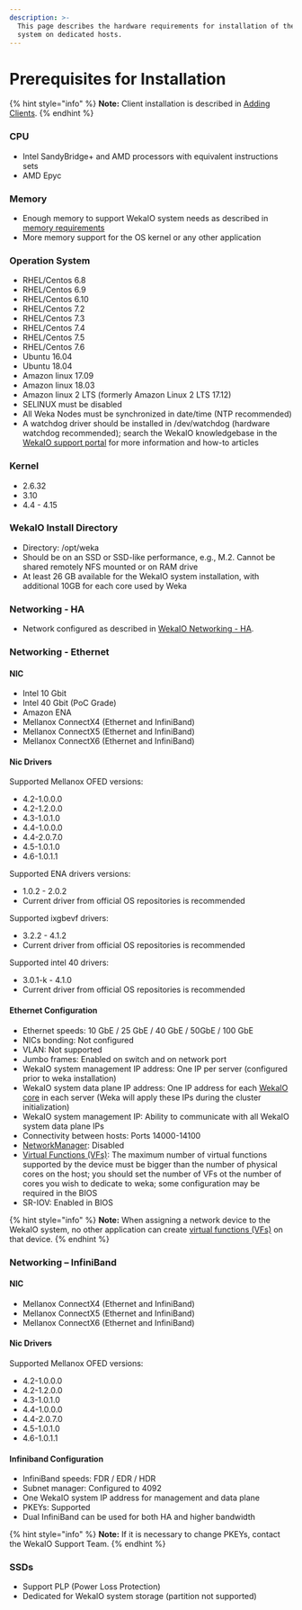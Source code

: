 ```yaml
---
description: >-
  This page describes the hardware requirements for installation of the WekaIO
  system on dedicated hosts.
---
```


# Prerequisites for Installation

{% hint style="info" %}
**Note:** Client installation is described in [Adding Clients](adding-clients-bare-metal.md).
{% endhint %}

### CPU <a id="cpu"></a>

* Intel SandyBridge+ and AMD processors with equivalent instructions sets
* AMD Epyc

### Memory <a id="memory"></a>

* Enough memory to support WekaIO system needs as described in [memory requirements ](planning-a-weka-system-installation.md#memory-resource-planning)
* More memory support for the OS kernel or any other application

### Operation System <a id="operation-system"></a>

* RHEL/Centos 6.8
* RHEL/Centos 6.9
* RHEL/Centos 6.10
* RHEL/Centos 7.2
* RHEL/Centos 7.3
* RHEL/Centos 7.4
* RHEL/Centos 7.5
* RHEL/Centos 7.6
* Ubuntu 16.04
* Ubuntu 18.04
* Amazon linux 17.09
* Amazon linux 18.03
* Amazon linux 2 LTS \(formerly Amazon Linux 2 LTS 17.12\)
* SELINUX must be disabled
* All Weka Nodes must be synchronized in date/time \(NTP recommended\)
* A watchdog driver should be installed in /dev/watchdog \(hardware watchdog recommended\); search the WekaIO knowledgebase in the [WekaIO support portal](http://support.weka.io) for more information and how-to articles 

### Kernel <a id="weka-install-directory"></a>

* 2.6.32
* 3.10
* 4.4 - 4.15

### WekaIO Install Directory <a id="weka-install-directory"></a>

* Directory: /opt/weka
* Should be on an SSD or SSD-like performance, e.g., M.2. Cannot be shared remotely NFS mounted or on RAM drive
* At least 26 GB available for the WekaIO system installation, with additional 10GB for each core used by Weka

### Networking - HA

* Network configured as described in [WekaIO Networking - HA](../../overview/networking-in-wekaio.md#ha).

### Networking - Ethernet <a id="networking-ethernet"></a>

#### NIC

* Intel 10 Gbit
* Intel 40 Gbit \(PoC Grade\)
* Amazon ENA
* Mellanox ConnectX4 \(Ethernet and InfiniBand\)
* Mellanox ConnectX5 \(Ethernet and InfiniBand\)
* Mellanox ConnectX6 \(Ethernet and InfiniBand\)

#### Nic Drivers

Supported Mellanox OFED versions:

* 4.2-1.0.0.0
* 4.2-1.2.0.0
* 4.3-1.0.1.0
* 4.4-1.0.0.0
* 4.4-2.0.7.0
* 4.5-1.0.1.0
* 4.6-1.0.1.1

Supported ENA drivers versions:

* 1.0.2 - 2.0.2
* Current driver from official OS repositories is recommended

Supported ixgbevf drivers:

* 3.2.2 - 4.1.2
* Current driver from official OS repositories is recommended

Supported intel 40 drivers:

* 3.0.1-k - 4.1.0
* Current driver from official OS repositories is recommended

#### Ethernet Configuration

* Ethernet speeds: 10 GbE / 25 GbE / 40 GbE / 50GbE / 100 GbE
* NICs bonding: Not configured
* VLAN: Not supported
* Jumbo frames: Enabled on switch and on network port
* WekaIO system management IP address: One IP per server \(configured prior to weka installation\) 
* WekaIO system data plane IP address: One IP address for each [WekaIO core](planning-a-weka-system-installation.md#cpu-resource-planning) in each server \(Weka will apply these IPs during the cluster initialization\)
* WekaIO system management IP: Ability to communicate with all WekaIO system data plane IPs
* Connectivity between hosts: Ports 14000-14100
* [NetworkManager](https://en.wikipedia.org/wiki/NetworkManager): Disabled
* [Virtual Functions \(VFs\)](https://en.wikipedia.org/wiki/Network_function_virtualization): The maximum number of virtual functions supported by the device must be bigger than the number of physical cores on the host; you should set the number of VFs ot the number of cores you wish to dedicate to weka; some configuration may be required in the BIOS
* SR-IOV: Enabled in BIOS

{% hint style="info" %}
**Note:** When assigning a network device to the WekaIO system, no other application can create [virtual functions \(VFs\)](https://en.wikipedia.org/wiki/Network_function_virtualization) on that device.
{% endhint %}

### Networking – InfiniBand <a id="networking-infiniband"></a>

#### NIC

* Mellanox ConnectX4 \(Ethernet and InfiniBand\)
* Mellanox ConnectX5 \(Ethernet and InfiniBand\)
* Mellanox ConnectX6 \(Ethernet and InfiniBand\)

#### Nic Drivers

Supported Mellanox OFED versions:

* 4.2-1.0.0.0
* 4.2-1.2.0.0
* 4.3-1.0.1.0
* 4.4-1.0.0.0
* 4.4-2.0.7.0
* 4.5-1.0.1.0
* 4.6-1.0.1.1

#### Infiniband Configuration

* InfiniBand speeds: FDR / EDR / HDR
* Subnet manager: Configured to 4092
* One WekaIO system IP address for management and data plane
* PKEYs: Supported
* Dual InfiniBand can be used for both HA and higher bandwidth

{% hint style="info" %}
**Note:** If it is necessary to change PKEYs, contact the WekaIO Support Team.
{% endhint %}

### SSDs <a id="ssds"></a>

* Support PLP \(Power Loss Protection\)
* Dedicated for WekaIO system storage \(partition not supported\)

